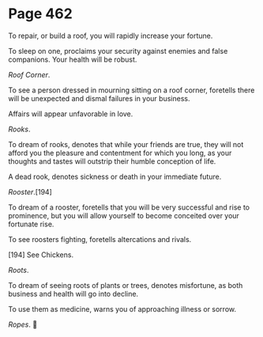 # Page 462
To repair, or build a roof, you will rapidly increase your fortune.


To sleep on one, proclaims your security against enemies
and false companions. Your health will be robust.


_Roof Corner_.


To see a person dressed in mourning sitting on a roof corner,
foretells there will be unexpected and dismal failures
in your business.


Affairs will appear unfavorable in love.


_Rooks_.


To dream of rooks, denotes that while your friends are true,
they will not afford you the pleasure and contentment for which
you long, as your thoughts and tastes will outstrip their humble
conception of life.


A dead rook, denotes sickness or death in your immediate future.


_Rooster_.[194]


To dream of a rooster, foretells that you will be very successful
and rise to prominence, but you will allow yourself to become
conceited over your fortunate rise.


To see roosters fighting, foretells altercations and rivals.



[194] See Chickens.


_Roots_.


To dream of seeing roots of plants or trees, denotes misfortune,
as both business and health will go into decline.


To use them as medicine, warns you of approaching illness or sorrow.


_Ropes_.
